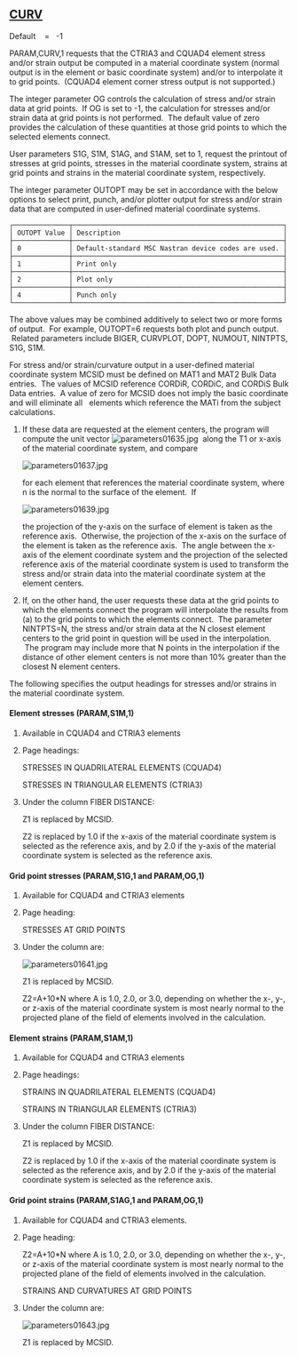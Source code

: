 ## [CURV](https://help.hexagonmi.com/bundle/MSC_Nastran_2022.4/page/Nastran_Combined_Book/qrg/parameters/TOC.CURV.xhtml)

Default    =    -1

PARAM,CURV,1 requests that the CTRIA3 and CQUAD4 element stress and/or strain output be computed in a material coordinate system (normal output is in the element or basic coordinate system) and/or to interpolate it to grid points.  (CQUAD4 element corner stress output is not supported.)

The integer parameter OG controls the calculation of stress and/or strain data at grid points.  If OG is set to -1, the calculation for stresses and/or strain data at grid points is not performed.  The default value of zero provides the calculation of these quantities at those grid points to which the selected elements connect.

User parameters S1G, S1M, S1AG, and S1AM, set to 1, request the printout of stresses at grid points, stresses in the material coordinate system, strains at grid points and strains in the material coordinate system, respectively.

The integer parameter OUTOPT may be set in accordance with the below options to select print, punch, and/or plotter output for stress and/or strain data that are computed in user-defined material coordinate systems.

```text
┌──────────────┬─────────────────────────────────────────────────────┐
│ OUTOPT Value │ Description                                         │
├──────────────┼─────────────────────────────────────────────────────┤
│ 0            │ Default-standard MSC Nastran device codes are used. │
├──────────────┼─────────────────────────────────────────────────────┤
│ 1            │ Print only                                          │
├──────────────┼─────────────────────────────────────────────────────┤
│ 2            │ Plot only                                           │
├──────────────┼─────────────────────────────────────────────────────┤
│ 4            │ Punch only                                          │
└──────────────┴─────────────────────────────────────────────────────┘
```
The above values may be combined additively to select two or more forms of output.  For example, OUTOPT=6 requests both plot and punch output.  Related parameters include BIGER, CURVPLOT, DOPT, NUMOUT, NINTPTS, S1G, S1M.

For stress and/or strain/curvature output in a user-defined material coordinate system MCSID must be defined on MAT1 and MAT2 Bulk Data entries.  The values of MCSID reference CORDiR, CORDiC, and CORDiS Bulk Data entries.  A value of zero for MCSID does not imply the basic coordinate and will eliminate all   elements which reference the MATi from the subject calculations.

1. If these data are requested at the element centers, the program will compute the unit vector  ![parameters01635.jpg](https://help-be.hexagonmi.com/bundle/MSC_Nastran_2022.4/page/Nastran_Combined_Book/qrg/parameters/../../../assets/parameters01635.jpg?_LANG=enus)  along the T1 or x-axis of the material coordinate system, and compare

     ![parameters01637.jpg](https://help-be.hexagonmi.com/bundle/MSC_Nastran_2022.4/page/Nastran_Combined_Book/qrg/parameters/../../../assets/parameters01637.jpg?_LANG=enus)  

     for each element that references the material coordinate system, where n is the normal to the surface of the element.  If

     ![parameters01639.jpg](https://help-be.hexagonmi.com/bundle/MSC_Nastran_2022.4/page/Nastran_Combined_Book/qrg/parameters/../../../assets/parameters01639.jpg?_LANG=enus)  

     the projection of the y-axis on the surface of element is taken as the reference axis.  Otherwise, the projection of the x-axis on the surface of the element is taken as the reference axis.  The angle between the x-axis of the element coordinate system and the projection of the selected reference axis of the material coordinate system is used to transform the stress and/or strain data into the material coordinate system at the element centers.

2. If, on the other hand, the user requests these data at the grid points to which the elements connect the program will interpolate the results from (a) to the grid points to which the elements connect.  The parameter NlNTPTS=N, the stress and/or strain data at the N closest element centers to the grid point in question will be used in the interpolation.  The program may include more that N points in the interpolation if the distance of other element centers is not more than 10% greater than the closest N element centers.

The following specifies the output headings for stresses and/or strains in the material coordinate system.

#### Element stresses (PARAM,S1M,1)

1. Available in CQUAD4 and CTRlA3 elements

2. Page headings:

     STRESSES IN QUADRILATERAL ELEMENTS (CQUAD4)

     STRESSES IN TRIANGULAR ELEMENTS (CTRlA3)

3. Under the column FIBER DISTANCE:

     Z1 is replaced by MCSID.

     Z2 is replaced by 1.0 if the x-axis of the material coordinate system is selected as the reference axis, and by 2.0 if the y-axis of the material coordinate system is selected as the reference axis.

#### Grid point stresses (PARAM,S1G,1 and PARAM,OG,1)

1. Available for CQUAD4 and CTRIA3 elements

2. Page heading:

     STRESSES AT GRID POINTS

3. Under the column are:

     ![parameters01641.jpg](https://help-be.hexagonmi.com/bundle/MSC_Nastran_2022.4/page/Nastran_Combined_Book/qrg/parameters/../../../assets/parameters01641.jpg?_LANG=enus)  

     Z1 is replaced by MCSID.

     Z2=A+10*N where A is 1.0, 2.0, or 3.0, depending on whether the x-, y-, or z-axis of the material coordinate system is most nearly normal to the projected plane of the field of elements involved in the calculation.

#### Element strains (PARAM,S1AM,1)

1. Available for CQUAD4 and CTRlA3 elements

2. Page headings:

     STRAINS IN QUADRILATERAL ELEMENTS (CQUAD4)

     STRAINS IN TRIANGULAR ELEMENTS (CTRIA3)

3. Under the column FIBER DISTANCE:

     Z1 is replaced by MCSID.

     Z2 is replaced by 1.0 if the x-axis of the material coordinate system is selected as the reference axis, and by 2.0 if the y-axis of the material coordinate system is selected as the reference axis.

#### Grid point strains (PARAM,S1AG,1 and PARAM,OG,1)

1. Available for CQUAD4 and CTRIA3 elements.

2. Page heading:

     Z2=A+10*N where A is 1.0, 2.0, or 3.0, depending on whether the x-, y-, or z-axis of the material coordinate system is most nearly normal to the projected plane of the field of elements involved in the calculation.

     STRAINS AND CURVATURES AT GRID POINTS

3. Under the column are:

     ![parameters01643.jpg](https://help-be.hexagonmi.com/bundle/MSC_Nastran_2022.4/page/Nastran_Combined_Book/qrg/parameters/../../../assets/parameters01643.jpg?_LANG=enus)  

     Z1 is replaced by MCSID.

